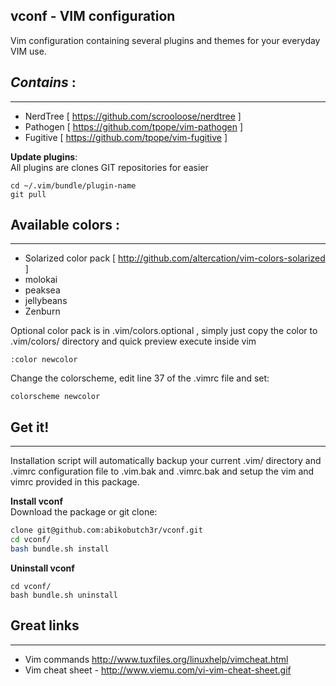 
vconf - VIM configuration
---------------------------------
Vim configuration containing several plugins and themes for your everyday VIM use. 

*Contains* :  
--------------------
_____________________________________________________
-  NerdTree  [ https://github.com/scrooloose/nerdtree ]
-  Pathogen  [ https://github.com/tpope/vim-pathogen ]
-  Fugitive  [ https://github.com/tpope/vim-fugitive ]

**Update plugins**:  
All plugins are clones GIT repositories for easier    
```
cd ~/.vim/bundle/plugin-name  
git pull
```

Available colors :
--------------------
_______________________________________________________
- Solarized color pack [ http://github.com/altercation/vim-colors-solarized ]
- molokai
- peaksea
- jellybeans
- Zenburn  

Optional color pack is in .vim/colors.optional , simply just copy the color to .vim/colors/ directory and quick preview 
execute inside vim
```
:color newcolor
```  
Change the colorscheme, edit line 37 of the .vimrc file and set:
```
colorscheme newcolor
```



Get it!
--------------------
______________________________

Installation script will automatically backup your current .vim/ directory and .vimrc configuration file to .vim.bak and 
.vimrc.bak and setup the vim and vimrc provided in this package.

**Install vconf**  
Download the package or git clone:  
```bash
clone git@github.com:abikobutch3r/vconf.git  
cd vconf/  
bash bundle.sh install  
```

**Uninstall vconf**  
```
cd vconf/  
bash bundle.sh uninstall
```


Great links
------------------------
__________________________________________  
- Vim commands http://www.tuxfiles.org/linuxhelp/vimcheat.html
- Vim cheat sheet - http://www.viemu.com/vi-vim-cheat-sheet.gif
